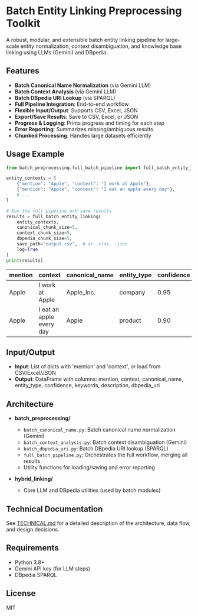 # Batch Entity Linking Preprocessing Toolkit

A robust, modular, and extensible batch entity linking pipeline for large-scale entity normalization, context disambiguation, and knowledge base linking using LLMs (Gemini) and DBpedia.

## Features

- **Batch Canonical Name Normalization** (via Gemini LLM)
- **Batch Context Analysis** (via Gemini LLM)
- **Batch DBpedia URI Lookup** (via SPARQL)
- **Full Pipeline Integration**: End-to-end workflow
- **Flexible Input/Output**: Supports CSV, Excel, JSON
- **Export/Save Results**: Save to CSV, Excel, or JSON
- **Progress & Logging**: Prints progress and timing for each step
- **Error Reporting**: Summarizes missing/ambiguous results
- **Chunked Processing**: Handles large datasets efficiently

## Usage Example

```python
from batch_preprocessing.full_batch_pipeline import full_batch_entity_linking

entity_contexts = [
    {"mention": "Apple", "context": "I work at Apple"},
    {"mention": "Apple", "context": "I eat an apple every day"},
    # ...
]

# Run the full pipeline and save results
results = full_batch_entity_linking(
    entity_contexts,
    canonical_chunk_size=5,
    context_chunk_size=5,
    dbpedia_chunk_size=5,
    save_path="output.csv",  # or .xlsx, .json
    log=True
)
print(results)
```

| mention   | context                        | canonical_name      | entity_type | confidence | keywords         | description                  | dbpedia_uri                        |
|-----------|-------------------------------|---------------------|-------------|------------|------------------|------------------------------|-------------------------------------|
| Apple     | I work at Apple               | Apple_Inc.          | company     | 0.95       | ["tech", ...]   | Apple Inc. the company       | http://dbpedia.org/resource/Apple_Inc. |
| Apple     | I eat an apple every day      | Apple               | product     | 0.90       | ["fruit", ...]   | The fruit apple              | http://dbpedia.org/resource/Apple   |


## Input/Output
- **Input**: List of dicts with 'mention' and 'context', or load from CSV/Excel/JSON
- **Output**: DataFrame with columns: mention, context, canonical_name, entity_type, confidence, keywords, description, dbpedia_uri

## Architecture

- **batch_preprocessing/**
  - `batch_canonical_name.py`: Batch canonical name normalization (Gemini)
  - `batch_context_analysis.py`: Batch context disambiguation (Gemini)
  - `batch_dbpedia_uri.py`: Batch DBpedia URI lookup (SPARQL)
  - `full_batch_pipeline.py`: Orchestrates the full workflow, merging all results
  - Utility functions for loading/saving and error reporting

- **hybrid_linking/**
  - Core LLM and DBpedia utilities (used by batch modules)

## Technical Documentation
See [TECHNICAL.md](TECHNICAL.md) for a detailed description of the architecture, data flow, and design decisions.

## Requirements
- Python 3.8+
- Gemini API key (for LLM steps)
- DBpedia SPARQL

## License
MIT 